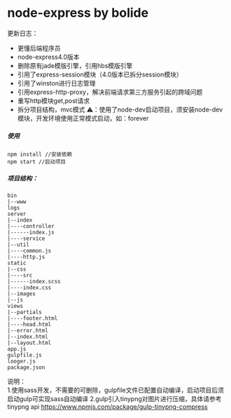 # node-express by bolide

更新日志：  
- 更懂后端程序员
- node-express4.0版本
- 删除原有jade模版引擎，引用hbs模版引擎
- 引用了express-session模块（4.0版本已拆分session模块）
- 引用了winston进行日志管理
- 引用express-http-proxy，解决前端请求第三方服务引起的跨域问题
- 重写http模块get,post请求
- 拆分项目结构，mvc模式
⚠️：使用了node-dev启动项目，须安装node-dev模块，开发环境使用正常模式启动，如：forever

##### 使用
    npm install //安装依赖
    npm start //启动项目

##### 项目结构：
    bin
    |--www
    logs
    server
    |--index
    |----controller
    |------index.js
    |----service
    |--util
    |----common.js
    |----http.js
    static
    |--css
    |----src
    |------index.scss
    |----index.css
    |--images
    |--js
    views
    |--partials
    |----footer.html
    |----head.html
    |--error.html
    |--index.html
    |--layout.html
    app.js
    gulpfile.js
    looger.js
    package.json
说明：  
1.使用sass开发，不需要的可删除，gulpfile文件已配置自动编译，启动项目后须启动gulp可实现sass自动编译
2.gulp引入tinypng对图片进行压缩，具体请参考tinypng api https://www.npmjs.com/package/gulp-tinypng-compress